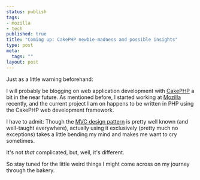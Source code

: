 ```yaml
--- 
status: publish
tags: 
- mozilla
- tech
published: true
title: "Coming up: CakePHP newbie-madness and possible insights"
type: post
meta: 
  tags: ""
layout: post
---
```

Just as a little warning beforehand:

I will probably be blogging on web application development with <a href="http://www.cakephp.org/">CakePHP</a> a bit in the near future. As mentioned before, I started working at <a href="http://mozilla.com">Mozilla</a> recently, and the current project I am on happens to be written in PHP using the CakePHP web development framework.

I have to admit: Though the <a href="http://en.wikipedia.org/wiki/Model-view-controller">MVC design pattern</a> is pretty well known (and well-taught everywhere), actually using it exclusively (pretty much no exceptions) takes a little bending my mind and makes me want to cry sometimes.

It's not <em>that</em> complicated, but, well, it's different.

So stay tuned for the little weird things I might come across on my journey through the bakery.
